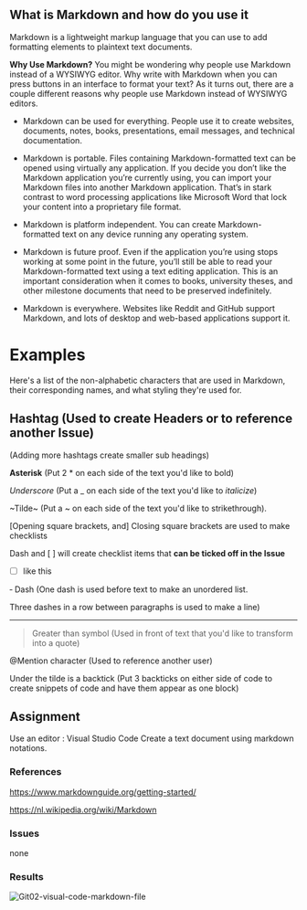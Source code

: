 ## What is Markdown and how do you use it

Markdown is a lightweight markup language that you can use to add formatting elements to plaintext text documents.

**Why Use Markdown?**
You might be wondering why people use Markdown instead of a WYSIWYG editor. Why write with Markdown when you can press buttons in an interface to format your text? As it turns out, there are a couple different reasons why people use Markdown instead of WYSIWYG editors.

* Markdown can be used for everything. People use it to create websites, documents, notes, books, presentations, email messages, and technical documentation.

* Markdown is portable. Files containing Markdown-formatted text can be opened using virtually any application. If you decide you don’t like the Markdown application you’re currently using, you can import your Markdown files into another Markdown application. That’s in stark contrast to word processing applications like Microsoft Word that lock your content into a proprietary file format.

* Markdown is platform independent. You can create Markdown-formatted text on any device running any operating system.

* Markdown is future proof. Even if the application you’re using stops working at some point in the future, you’ll still be able to read your Markdown-formatted text using a text editing application. This is an important consideration when it comes to books, university theses, and other milestone documents that need to be preserved indefinitely.

* Markdown is everywhere. Websites like Reddit and GitHub support Markdown, and lots of desktop and web-based applications support it.

# Examples
Here's a list of the non-alphabetic characters that are used in Markdown, their corresponding names, and what styling they're used for.

## Hashtag (Used to create Headers or to reference another Issue) 
(Adding more hashtags create smaller sub headings)

**Asterisk** (Put 2 * on each side of the text you'd like to bold)

_Underscore_ (Put a _ on each side of the text you'd like to _italicize_)

~Tilde~ (Put a ~ on each side of the text you'd like to strikethrough).

[Opening square brackets, and] Closing square brackets are used to make checklists 

Dash and [ ] will create checklist items that **can be ticked off in the Issue**
- [ ] like this 

‐ Dash (One dash is used before text to make an unordered list. 

Three dashes in a row between paragraphs is used to make a line)

---

>Greater than symbol (Used in front of text that you'd like to transform into a quote)

@Mention character (Used to reference another user)

Under the tilde is a backtick (Put 3 backticks  on either side of code to create snippets of code and have them appear as one block)

## Assignment
Use an editor : Visual Studio Code
Create a text document using markdown notations. 

### References
https://www.markdownguide.org/getting-started/

https://nl.wikipedia.org/wiki/Markdown


### Issues
none

### Results
![Git02-visual-code-markdown-file](https://user-images.githubusercontent.com/4924632/146686643-1cdf35b0-903f-4c68-b39b-6860963fce6f.png)
